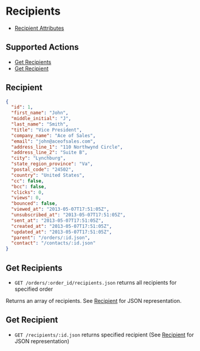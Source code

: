 # Recipients

* [Recipient Attributes](#recipient)

## Supported Actions

* [Get Recipients](#get-recipients)
* [Get Recipient](#get-recipient)

## Recipient

```json
{
  "id": 1,
  "first_name": "John",
  "middle_initial": "J",
  "last_name": "Smith",
  "title": "Vice President",
  "company_name": "Ace of Sales",
  "email": "john@aceofsales.com",
  "address_line_1": "110 Northwynd Circle",
  "address_line_2": "Suite B",
  "city": "Lynchburg",
  "state_region_province": "Va",
  "postal_code": "24502",
  "country": "United States",
  "cc": false,
  "bcc": false,
  "clicks": 0,
  "views": 0,
  "bounced": false,
  "viewed_at": "2013-05-07T17:51:05Z",
  "unsubscribed_at": "2013-05-07T17:51:05Z",
  "sent_at": "2013-05-07T17:51:05Z",
  "created_at": "2013-05-07T17:51:05Z",
  "updated_at": "2013-05-07T17:51:05Z",
  "parent": "/orders/:id.json",
  "contact": "/contacts/:id.json"
}
```

## Get Recipients

* ```GET /orders/:order_id/recipients.json``` returns all recipients for specified order

Returns an array of recipients. See [Recipient](#recipient) for JSON representation.

## Get Recipient

* ```GET /recipients/:id.json``` returns specified recipient (See [Recipient](#recipient) for JSON representation)
